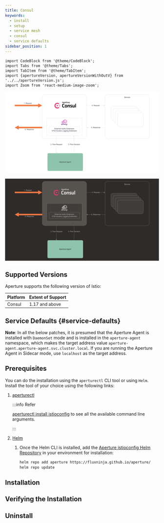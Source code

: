 ```yaml
---
title: Consul
keywords:
  - install
  - setup
  - service mesh
  - consul
  - service defaults
sidebar_position: 1
---
```


```mdx-code-block
import CodeBlock from '@theme/CodeBlock';
import Tabs from '@theme/Tabs';
import TabItem from '@theme/TabItem';
import {apertureVersion, apertureVersionWithOutV} from '../../apertureVersion.js';
import Zoom from 'react-medium-image-zoom';
```

![Istio](./assets/consul-light.svg#gh-light-mode-only)

![Istio](./assets/consul-dark.svg#gh-dark-mode-only)

## Supported Versions

Aperture supports the following version of Istio:

| Platform | Extent of Support |
| -------- | ----------------- |
| Consul   | 1.17 and above    |

## Service Defaults {#service-defaults}

**Note**: In all the below patches, it is presumed that the Aperture Agent is
installed with `DaemonSet` mode and is installed in the `aperture-agent`
namespace, which makes the target address value
`aperture-agent.aperture-agent.svc.cluster.local`. If you are running the
Aperture Agent in Sidecar mode, use `localhost` as the target address.

## Prerequisites

You can do the installation using the `aperturectl` CLI tool or using `Helm`.
Install the tool of your choice using the following links:

1. [aperturectl](/get-started/installation/aperture-cli/aperture-cli.md)

   :::info Refer

   [aperturectl install istioconfig](/reference/aperturectl/install/istioconfig/istioconfig.md)
   to see all the available command line arguments.

   :::

2. [Helm](https://helm.sh/docs/intro/install/)

   1. Once the Helm CLI is installed, add the
      [Aperture istioconfig Helm Repository](https://artifacthub.io/packages/helm/aperture/istioconfig)
      in your environment for installation:

      ```bash
      helm repo add aperture https://fluxninja.github.io/aperture/
      helm repo update
      ```

## Installation

## Verifying the Installation

## Uninstall
